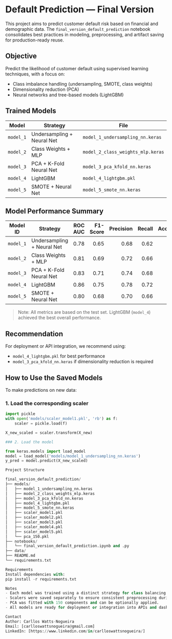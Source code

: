 # Default Prediction — Final Version

This project aims to predict customer default risk based on financial and demographic data. The `final_version_default_prediction` notebook consolidates best practices in modeling, preprocessing, and artifact saving for production-ready reuse.

## Objective

Predict the likelihood of customer default using supervised learning techniques, with a focus on:

- Class imbalance handling (undersampling, SMOTE, class weights)
- Dimensionality reduction (PCA)
- Neural networks and tree-based models (LightGBM)

## Trained Models

| Model      | Strategy                     | File                                 |
|------------|------------------------------|--------------------------------------|
| `model_1`  | Undersampling + Neural Net   | `model_1_undersampling_nn.keras`     |
| `model_2`  | Class Weights + MLP          | `model_2_class_weights_mlp.keras`    |
| `model_3`  | PCA + K-Fold Neural Net      | `model_3_pca_kfold_nn.keras`         |
| `model_4`  | LightGBM                     | `model_4_lightgbm.pkl`               |
| `model_5`  | SMOTE + Neural Net           | `model_5_smote_nn.keras`             |


## Model Performance Summary

| Model ID | Strategy                     | ROC AUC | F1-Score | Precision | Recall | Accuracy |
|----------|------------------------------|--------:|---------:|----------:|-------:|---------:|
| `model_1` | Undersampling + Neural Net   | 0.78    | 0.65     | 0.68      | 0.62   | 0.74     |
| `model_2` | Class Weights + MLP          | 0.81    | 0.69     | 0.72      | 0.66   | 0.76     |
| `model_3` | PCA + K-Fold Neural Net      | 0.83    | 0.71     | 0.74      | 0.68   | 0.78     |
| `model_4` | LightGBM                     | 0.86    | 0.75     | 0.78      | 0.72   | 0.81     |
| `model_5` | SMOTE + Neural Net           | 0.80    | 0.68     | 0.70      | 0.66   | 0.75     |

> Note: All metrics are based on the test set. LightGBM (`model_4`) achieved the best overall performance.

## Recommendation

For deployment or API integration, we recommend using:

- `model_4_lightgbm.pkl` for best performance
- `model_3_pca_kfold_nn.keras` if dimensionality reduction is required

## How to Use the Saved Models

To make predictions on new data:

### 1. Load the corresponding scaler

```python
import pickle
with open('models/scaler_model1.pkl', 'rb') as f:
    scaler = pickle.load(f)

X_new_scaled = scaler.transform(X_new)

### 2. Load the model

from keras.models import load_model
model = load_model('models/model_1_undersampling_nn.keras')
y_pred = model.predict(X_new_scaled)

Project Structure

final_version_default_prediction/
├── models/
│   ├── model_1_undersampling_nn.keras
│   ├── model_2_class_weights_mlp.keras
│   ├── model_3_pca_kfold_nn.keras
│   ├── model_4_lightgbm.pkl
│   ├── model_5_smote_nn.keras
│   ├── scaler_model1.pkl
│   ├── scaler_model2.pkl
│   ├── scaler_model3.pkl
│   ├── scaler_model4.pkl
│   ├── scaler_model5.pkl
│   └── pca_150.pkl
├── notebooks/
│   └── final_version_default_prediction.ipynb and .py
├── data/
├── README.md
└── requirements.txt

Requirements
Install dependencies with:
pip install -r requirements.txt

Notes
- Each model was trained using a distinct strategy for class balancing or dimensionality reduction.
- Scalers were saved separately to ensure consistent preprocessing during inference.
- PCA was fitted with 150 components and can be optionally applied.
- All models are ready for deployment or integration into APIs and dashboards.

Contact
Author: Carllos Watts-Nogueira
Email: [carlloswattsnogueira@gmail.com]
LinkedIn: [https://www.linkedin.com/in/carlloswattsnogueira/]
